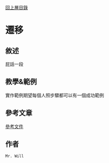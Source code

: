 [回上層目錄](../README.md)

# 遷移

## **敘述**
屁話一段

## **教學&範例**
實作範例期望每個人照步驟都可以有一個成功範例

## **參考文章**
[參考文件](網址)

## **作者**
`Mr. Will`
